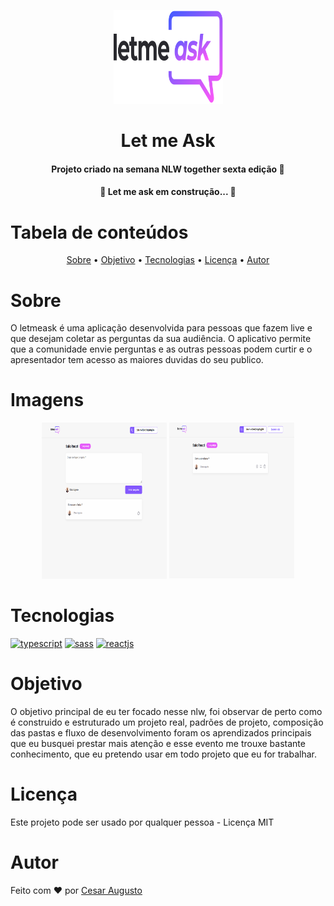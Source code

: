 <p align="center">
	<a href="https://letmeask-nlw-c05b8.web.app/">
		<img src="./src/assets/images/logo.svg" height="150" width="175" alt="logo let me ask" />
	</a>
</p>

<h1 id="#sobre" align="center">Let me Ask</h1>

<h4 align="center">Projeto criado na semana NLW together sexta edição 🚀</h4>

<h4 align="center">🚧 Let me ask em construção... 🚧</h4>

Tabela de conteúdos
=================
<p align="center">
	<a href="#sobre">Sobre</a> •
	<a href="#objetivo">Objetivo</a> •
	<a href="#tecnologias">Tecnologias</a> •
	<a href="#licença">Licença</a> •
	<a href="#autor">Autor</a>
</p>

Sobre
=================
<p>
	O letmeask é uma aplicação desenvolvida para pessoas que fazem live e que desejam coletar as perguntas da sua
	audiência. O aplicativo permite que a comunidade envie perguntas e as outras pessoas podem curtir e o apresentador tem
	acesso as maiores duvidas do seu publico.
</p>

Imagens
=================
<div align="center">
	<img src="./src/assets/readme-images/letmeaskpergunta.png" alt="lista de perguntas" height="250" width="200">
	<img src="./src/assets/readme-images/letmeaskAdmin.png" alt="pagina de admin" height="250" width="200">
</div>

Tecnologias
=================

<a href="https://www.typescriptlang.org/">
	<img src="https://img.shields.io/static/v1?label=&message=Typescript&color=blue" alt="typescript"></a>
<a href="https://sass-lang.com/">
	<img src="https://img.shields.io/static/v1?label=&message=Sass&color=pink" alt="sass"></a>
<a href="https://pt-br.reactjs.org/">
	<img src="https://img.shields.io/static/v1?label=&message=React js&color=9cf" alt="reactjs">
</a>

Objetivo
=================

<p>O objetivo principal de eu ter focado nesse nlw, foi observar de
	perto como é construido e estruturado um projeto real, padrões de projeto,
	composição das pastas e fluxo de desenvolvimento foram os aprendizados principais
	que eu busquei prestar mais atenção e esse evento me trouxe bastante conhecimento,
	que eu pretendo usar em todo projeto que eu for trabalhar.</p>

Licença
=================
<p>Este projeto pode ser usado por qualquer pessoa - Licença MIT</p>

Autor
=================
<p>Feito com ♥ por <a href="https://www.linkedin.com/in/c%C3%A9sar-augusto-1459ab1b2/">Cesar Augusto</a></p>
